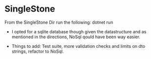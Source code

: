 # SingleStone

From the SingleStone Dir run the following:
    dotnet run
    
- I opted for a sqlite database though given the datastructure and as mentioned in the directions, NoSql qould have been way easier.

- Things to add: Test suite, more validation checks and limits on dto strings, refactor to NoSql.

    

